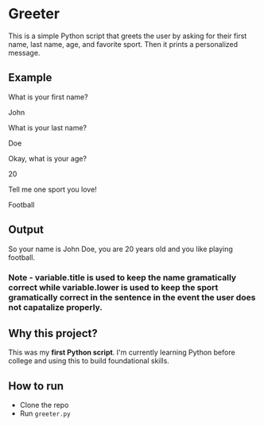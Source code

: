 # Greeter

This is a simple Python script that greets the user by asking for their first name, last name, age, and favorite sport. Then it prints a personalized message.

## Example

What is your first name?

John

What is your last name?

Doe

Okay, what is your age?

20

Tell me one sport you love!

Football

## Output

So your name is John Doe, you are 20 years old and you like playing football.

### Note - variable.title is used to keep the name gramatically correct while variable.lower is used to keep the sport gramatically correct in the sentence in the event the user does not capatalize properly.

## Why this project?

This was my **first Python script**. I'm currently learning Python before college and using this to build foundational skills.

## How to run

- Clone the repo
- Run `greeter.py`
